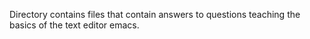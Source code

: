 Directory contains files that contain answers to questions teaching the basics of the text editor emacs.
